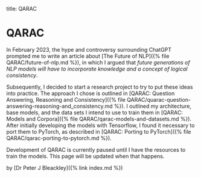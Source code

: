 title: QARAC

# QARAC

In February 2023, the hype and controversy surrounding ChatGPT prompted me to write an article about [The Future of NLP]({% file QARAC/future-of-nlp.md %}), in which I argued that *future generations of NLP models will have to incorporate knowledge and a concept of logical consistency*.

Subsequently, I decided to start a research project to try to put these ideas into practice. The approach I chose is outlined in [QARAC: Question Answering, Reasoning and Consistency]({% file QARAC/quarac-question-answering-reasoning-and_consistency.md %}). I outlined my architecture, base models, and the data sets I intend to use to train them in [QARAC: Models and Corpora]({% file QARAC/qarac-models-and-datasets.md %}). After initially developing the models with Tensorflow, I found it necessary to port them to PyTorch, as described in [QARAC: Porting to PyTorch]({% file QARAC/qarac-porting-to-pytorch.md %}).

Development of QARAC is currently paused until I have the resources to train the models. This page will be updated when that happens.

by [Dr Peter J Bleackley]({% link index.md %})
